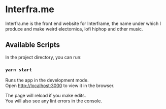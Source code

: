 # Interfra.me
Interfra.me is the front end website for Interframe, the name under which I produce and make weird electornica, lofi hiphop and other music.

## Available Scripts

In the project directory, you can run:

### `yarn start`

Runs the app in the development mode.\
Open [http://localhost:3000](http://localhost:3000) to view it in the browser.

The page will reload if you make edits.\
You will also see any lint errors in the console.
